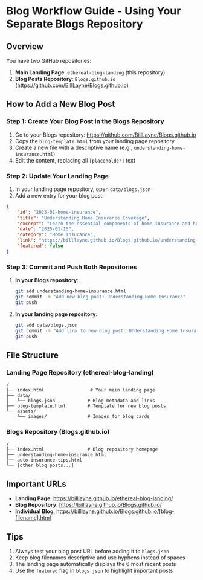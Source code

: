 # Blog Workflow Guide - Using Your Separate Blogs Repository

## Overview
You have two GitHub repositories:
1. **Main Landing Page**: `ethereal-blog-landing` (this repository)
2. **Blog Posts Repository**: `Blogs.github.io` (https://github.com/BillLayne/Blogs.github.io)

## How to Add a New Blog Post

### Step 1: Create Your Blog Post in the Blogs Repository
1. Go to your Blogs repository: https://github.com/BillLayne/Blogs.github.io
2. Copy the `blog-template.html` from your landing page repository
3. Create a new file with a descriptive name (e.g., `understanding-home-insurance.html`)
4. Edit the content, replacing all `[placeholder]` text

### Step 2: Update Your Landing Page
1. In your landing page repository, open `data/blogs.json`
2. Add a new entry for your blog post:

```json
{
    "id": "2025-01-home-insurance",
    "title": "Understanding Home Insurance Coverage",
    "excerpt": "Learn the essential components of home insurance and how to ensure you have adequate coverage...",
    "date": "2025-01-15",
    "category": "Home Insurance",
    "link": "https://billlayne.github.io/Blogs.github.io/understanding-home-insurance.html",
    "featured": false
}
```

### Step 3: Commit and Push Both Repositories
1. **In your Blogs repository**:
   ```bash
   git add understanding-home-insurance.html
   git commit -m "Add new blog post: Understanding Home Insurance"
   git push
   ```

2. **In your landing page repository**:
   ```bash
   git add data/blogs.json
   git commit -m "Add link to new blog post: Understanding Home Insurance"
   git push
   ```

## File Structure

### Landing Page Repository (ethereal-blog-landing)
```
/
├── index.html                 # Your main landing page
├── data/
│   └── blogs.json            # Blog metadata and links
├── blog-template.html        # Template for new blog posts
└── assets/
    └── images/               # Images for blog cards
```

### Blogs Repository (Blogs.github.io)
```
/
├── index.html                # Blog repository homepage
├── understanding-home-insurance.html
├── auto-insurance-tips.html
└── [other blog posts...]
```

## Important URLs
- **Landing Page**: https://billlayne.github.io/ethereal-blog-landing/
- **Blog Repository**: https://billlayne.github.io/Blogs.github.io/
- **Individual Blog**: https://billlayne.github.io/Blogs.github.io/[blog-filename].html

## Tips
1. Always test your blog post URL before adding it to `blogs.json`
2. Keep blog filenames descriptive and use hyphens instead of spaces
3. The landing page automatically displays the 6 most recent posts
4. Use the `featured` flag in `blogs.json` to highlight important posts